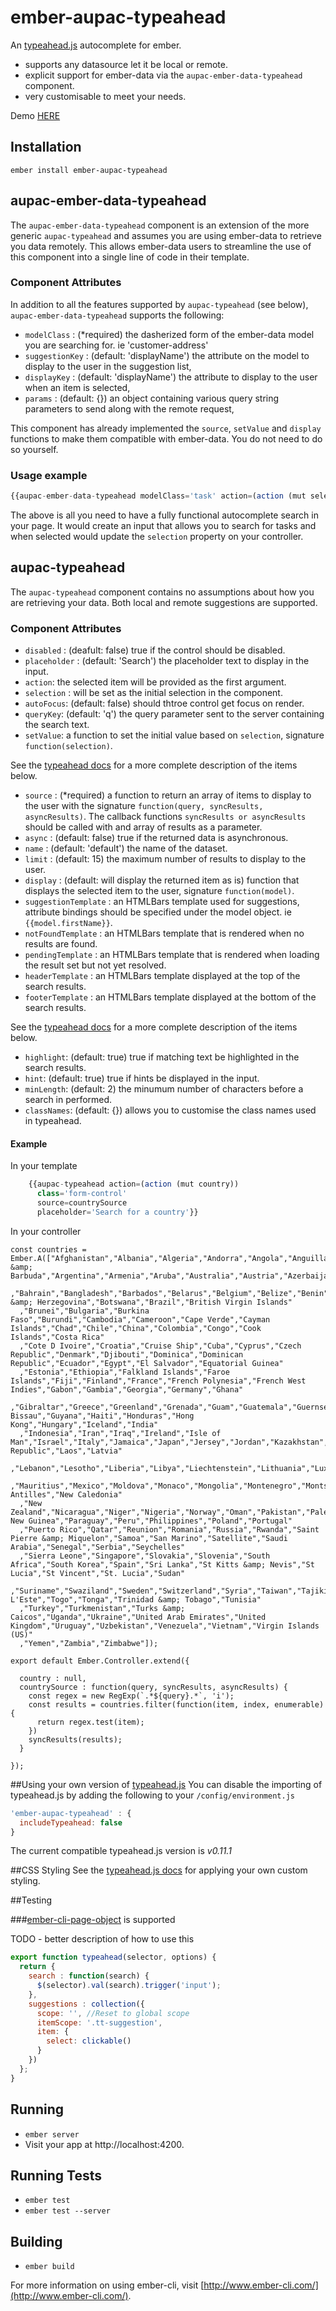 # ember-aupac-typeahead

An [typeahead.js](https://twitter.github.io/typeahead.js/) autocomplete for ember.
 - supports any datasource let it be local or remote.
 - explicit support for ember-data via the `aupac-ember-data-typeahead` component.
 - very customisable to meet your needs.
 
Demo [HERE](http://aupac.github.io/ember-aupac-typeahead/)

## Installation

`ember install ember-aupac-typeahead`

## aupac-ember-data-typeahead
The `aupac-ember-data-typeahead` component is an extension of the more generic `aupac-typeahead` and assumes you are using ember-data to retrieve you data remotely. This allows ember-data users to streamline the use of this component into a single line of code in their template.

### Component Attributes
In addition to all the features supported by `aupac-typeahead` (see below), `aupac-ember-data-typeahead` supports the following:

-  `modelClass` : (*required) the dasherized form of the ember-data model you are searching for. ie 'customer-address'
-  `suggestionKey` : (default: 'displayName') the attribute on the model to display to the user in the suggestion list,
-  `displayKey` : (default: 'displayName') the attribute to display to the user when an item is selected,
-  `params` : (default: {}) an object containing various query string parameters to send along with the remote request,

This component has already implemented the `source`, `setValue` and `display` functions to make them compatible with ember-data.  You do not need to do so yourself.

### Usage example
```javascript
{{aupac-ember-data-typeahead modelClass='task' action=(action (mut selection))}}
```

The above is all you need to have a fully functional autocomplete search in your page.  It would create an input that allows you to search for tasks and when selected would update the `selection` property on your controller.

## aupac-typeahead
The `aupac-typeahead` component contains no assumptions about how you are retrieving your data.  Both local and remote suggestions are supported.

### Component Attributes
-  `disabled` : (deafult: false) true if the control should be disabled.
-  `placeholder` : (default: 'Search') the placeholder text to display in the input.
-  `action`: the selected item will be provided as the first argument.
-  `selection` : will be set as the initial selection in the component.
-  `autoFocus`: (default: false) should thtroe control get focus on render.
-  `queryKey`: (default: 'q') the query parameter sent to the server containing the search text.
-  `setValue`: a function to set the initial value based on `selection`, signature `function(selection)`.
    
See the [typeahead docs](https://github.com/twitter/typeahead.js/blob/master/doc/jquery_typeahead.md#datasets) for a more complete description of the items below.
-  `source` : (*required) a function to return an array of items to display to the user with the signature `function(query, syncResults, asyncResults)`. The callback functions `syncResults or asyncResults` should be called with and array of results as a parameter.
-  `async` : (default: false) true if the returned data is asynchronous.
-  `name` : (default: 'default') the name of the dataset.
-  `limit` : (default: 15) the maximum number of results to display to the user.
-  `display` : (default: will display the returned item as is) function that displays the selected item to the user, signature `function(model)`.
-  `suggestionTemplate` : an HTMLBars template used for suggestions, attribute bindings should be specified under the model object. ie `{{model.firstName}}`.
-  `notFoundTemplate` : an HTMLBars template that is rendered when no results are found.
-  `pendingTemplate` :  an HTMLBars template that is rendered when loading the result set but not yet resolved.
-  `headerTemplate` : an HTMLBars template displayed at the top of the search results.
-  `footerTemplate` : an HTMLBars template displayed at the bottom of the search results.  
          
See the [typeahead docs](https://github.com/twitter/typeahead.js/blob/master/doc/jquery_typeahead.md#options) for a more complete description of the items below.
-  `highlight`: (default: true) true if matching text be highlighted in the search results.
-  `hint`: (default: true) true if hints be displayed in the input.
-  `minLength`: (default: 2) the minumum number of characters before a search in performed.
-  `classNames`: (default: {}) allows you to customise the class names used in typeahead.

#### Example
In your template
```javascript
    {{aupac-typeahead action=(action (mut country))
      class='form-control'
      source=countrySource
      placeholder='Search for a country'}}
```

In your controller
```
const countries = Ember.A(["Afghanistan","Albania","Algeria","Andorra","Angola","Anguilla","Antigua &amp; Barbuda","Argentina","Armenia","Aruba","Australia","Austria","Azerbaijan","Bahamas"
  ,"Bahrain","Bangladesh","Barbados","Belarus","Belgium","Belize","Benin","Bermuda","Bhutan","Bolivia","Bosnia &amp; Herzegovina","Botswana","Brazil","British Virgin Islands"
  ,"Brunei","Bulgaria","Burkina Faso","Burundi","Cambodia","Cameroon","Cape Verde","Cayman Islands","Chad","Chile","China","Colombia","Congo","Cook Islands","Costa Rica"
  ,"Cote D Ivoire","Croatia","Cruise Ship","Cuba","Cyprus","Czech Republic","Denmark","Djibouti","Dominica","Dominican Republic","Ecuador","Egypt","El Salvador","Equatorial Guinea"
  ,"Estonia","Ethiopia","Falkland Islands","Faroe Islands","Fiji","Finland","France","French Polynesia","French West Indies","Gabon","Gambia","Georgia","Germany","Ghana"
  ,"Gibraltar","Greece","Greenland","Grenada","Guam","Guatemala","Guernsey","Guinea","Guinea Bissau","Guyana","Haiti","Honduras","Hong Kong","Hungary","Iceland","India"
  ,"Indonesia","Iran","Iraq","Ireland","Isle of Man","Israel","Italy","Jamaica","Japan","Jersey","Jordan","Kazakhstan","Kenya","Kuwait","Kyrgyz Republic","Laos","Latvia"
  ,"Lebanon","Lesotho","Liberia","Libya","Liechtenstein","Lithuania","Luxembourg","Macau","Macedonia","Madagascar","Malawi","Malaysia","Maldives","Mali","Malta","Mauritania"
  ,"Mauritius","Mexico","Moldova","Monaco","Mongolia","Montenegro","Montserrat","Morocco","Mozambique","Namibia","Nepal","Netherlands","Netherlands Antilles","New Caledonia"
  ,"New Zealand","Nicaragua","Niger","Nigeria","Norway","Oman","Pakistan","Palestine","Panama","Papua New Guinea","Paraguay","Peru","Philippines","Poland","Portugal"
  ,"Puerto Rico","Qatar","Reunion","Romania","Russia","Rwanda","Saint Pierre &amp; Miquelon","Samoa","San Marino","Satellite","Saudi Arabia","Senegal","Serbia","Seychelles"
  ,"Sierra Leone","Singapore","Slovakia","Slovenia","South Africa","South Korea","Spain","Sri Lanka","St Kitts &amp; Nevis","St Lucia","St Vincent","St. Lucia","Sudan"
  ,"Suriname","Swaziland","Sweden","Switzerland","Syria","Taiwan","Tajikistan","Tanzania","Thailand","Timor L'Este","Togo","Tonga","Trinidad &amp; Tobago","Tunisia"
  ,"Turkey","Turkmenistan","Turks &amp; Caicos","Uganda","Ukraine","United Arab Emirates","United Kingdom","Uruguay","Uzbekistan","Venezuela","Vietnam","Virgin Islands (US)"
  ,"Yemen","Zambia","Zimbabwe"]);

export default Ember.Controller.extend({

  country : null,
  countrySource : function(query, syncResults, asyncResults) {
    const regex = new RegExp(`.*${query}.*`, 'i');
    const results = countries.filter(function(item, index, enumerable) {
      return regex.test(item);
    })
    syncResults(results);
  }

});
```

##Using your own version of [typeahead.js](https://twitter.github.io/typeahead.js/)
You can disable the importing of typeahead.js by adding the following to your `/config/environment.js`

```javascript
'ember-aupac-typeahead' : {
  includeTypeahead: false
}
```

The current compatible typeahead.js version is *v0.11.1*

##CSS Styling
See the [typeahead.js docs](https://github.com/twitter/typeahead.js/blob/master/doc/jquery_typeahead.md#class-names) for applying your own custom styling.

##Testing

###[ember-cli-page-object](https://github.com/san650/ember-cli-page-object) is supported

TODO - better description of how to use this

```javascript
export function typeahead(selector, options) {
  return {
    search : function(search) {
      $(selector).val(search).trigger('input');
    },
    suggestions : collection({
      scope: '', //Reset to global scope
      itemScope: '.tt-suggestion',
      item: {
        select: clickable()
      }
    })
  };
}
```


## Running

* `ember server`
* Visit your app at http://localhost:4200.

## Running Tests

* `ember test`
* `ember test --server`

## Building

* `ember build`

For more information on using ember-cli, visit [http://www.ember-cli.com/](http://www.ember-cli.com/).
